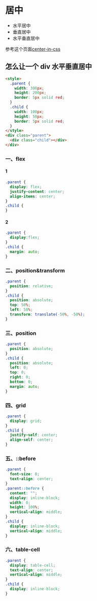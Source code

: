 # 居中



- 水平居中
- 垂直居中
- 水平垂直居中

参考这个页面<a target="_blank" href="/page/center-in-css.html">center-in-css</a>



## 怎么让一个 div 水平垂直居中

```html
<style>
  .parent {
    width: 300px;
    height: 200px;
    border: 5px solid red;
  }
  .child {
    width: 100px;
    height: 50px;
    border: 5px solid red;
  }
</style>
<div class="parent">
  <div class="child"></div>
</div>
```

### 一、flex

#### 1

```css
.parent {
  display: flex;
  justify-content: center;
  align-items: center;
}
.child {
}
```

#### 2

```css
.parent {
  display:flex;
}
.child {
  margin: auto;
}
```

### 二、position&transform

```css
.parent {
  position: relative;
}
.child {
  position: absolute;
  top: 50%;
  left: 50%;
  transform: translate(-50%, -50%);
}
```

### 三、position

```css
.parent {
  position: absolute;
}
.child {
  position: absolute;
  left: 0;
  top: 0;
  right: 0;
  bottom: 0;
  margin: auto;
}
```

### 四、grid

```css
.parent {
  display: grid;
}
.child {
  justify-self: center;
  align-self: center;
}
```

### 五、::before

```css
.parent {
  font-size: 0;
  text-align: center;
}
.parent::before {
  content: "";
  display: inline-block;
  width: 0;
  height: 100%;
  vertical-align: middle;
}
.child {
  display: inline-block;
  vertical-align: middle;
}
```

### 六、table-cell

```css
.parent {
  display: table-cell;
  text-align: center;
  vertical-align: middle;
}
.child {
  display: inline-block;
}
```

